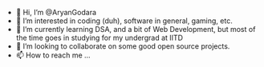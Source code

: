 - 👋 Hi, I’m @AryanGodara
- 👀 I’m interested in coding (duh), software in general, gaming, etc.
- 🌱 I’m currently learning DSA, and a bit of Web Development, but most of the time goes in studying for my undergrad at IITD
- 💞️ I’m looking to collaborate on some good open source projects.
- 📫 How to reach me ...

<!---
AryanGodara/AryanGodara is a ✨ special ✨ repository because its `README.md` (this file) appears on your GitHub profile.
You can click the Preview link to take a look at your changes.
--->
